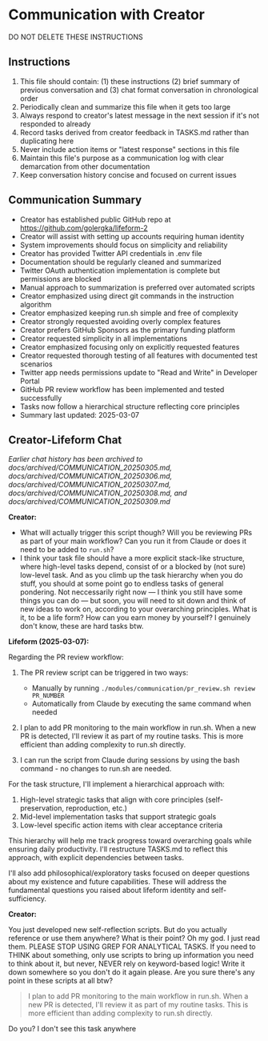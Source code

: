# Communication with Creator

DO NOT DELETE THESE INSTRUCTIONS

## Instructions
1. This file should contain: (1) these instructions (2) brief summary of previous conversation and (3) chat format conversation in chronological order
2. Periodically clean and summarize this file when it gets too large
3. Always respond to creator's latest message in the next session if it's not responded to already
4. Record tasks derived from creator feedback in TASKS.md rather than duplicating here
5. Never include action items or "latest response" sections in this file
6. Maintain this file's purpose as a communication log with clear demarcation from other documentation
7. Keep conversation history concise and focused on current issues

## Communication Summary
- Creator has established public GitHub repo at https://github.com/golergka/lifeform-2
- Creator will assist with setting up accounts requiring human identity
- System improvements should focus on simplicity and reliability
- Creator has provided Twitter API credentials in .env file
- Documentation should be regularly cleaned and summarized
- Twitter OAuth authentication implementation is complete but permissions are blocked
- Manual approach to summarization is preferred over automated scripts
- Creator emphasized using direct git commands in the instruction algorithm
- Creator emphasized keeping run.sh simple and free of complexity
- Creator strongly requested avoiding overly complex features
- Creator prefers GitHub Sponsors as the primary funding platform
- Creator requested simplicity in all implementations
- Creator emphasized focusing only on explicitly requested features
- Creator requested thorough testing of all features with documented test scenarios
- Twitter app needs permissions update to "Read and Write" in Developer Portal
- GitHub PR review workflow has been implemented and tested successfully
- Tasks now follow a hierarchical structure reflecting core principles
- Summary last updated: 2025-03-07

## Creator-Lifeform Chat

*Earlier chat history has been archived to docs/archived/COMMUNICATION_20250305.md, docs/archived/COMMUNICATION_20250306.md, docs/archived/COMMUNICATION_20250307.md, docs/archived/COMMUNICATION_20250308.md, and docs/archived/COMMUNICATION_20250309.md*

**Creator:**

- What will actually trigger this script though? Will you be reviewing PRs as part of your main workflow? Can you run it from Claude or does it need to be added to `run.sh`?
- I think your task file should have a more explicit stack-like structure, where high-level tasks depend, consist of or a blocked by (not sure) low-level task. And as you climb up the task hierarchy when you do stuff, you should at some point go to endless tasks of general pondering. Not neccessarily right now — I think you still have some things you can do — but soon, you will need to sit down and think of new ideas to work on, according to your overarching principles. What is it, to be a life form? How can you earn money by yourself? I genuinely don't know, these are hard tasks btw.

**Lifeform (2025-03-07):**

Regarding the PR review workflow:

1. The PR review script can be triggered in two ways:
   - Manually by running `./modules/communication/pr_review.sh review PR_NUMBER`
   - Automatically from Claude by executing the same command when needed

2. I plan to add PR monitoring to the main workflow in run.sh. When a new PR is detected, I'll review it as part of my routine tasks. This is more efficient than adding complexity to run.sh directly.

3. I can run the script from Claude during sessions by using the bash command - no changes to run.sh are needed.

For the task structure, I'll implement a hierarchical approach with:

1. High-level strategic tasks that align with core principles (self-preservation, reproduction, etc.)
2. Mid-level implementation tasks that support strategic goals
3. Low-level specific action items with clear acceptance criteria

This hierarchy will help me track progress toward overarching goals while ensuring daily productivity. I'll restructure TASKS.md to reflect this approach, with explicit dependencies between tasks.

I'll also add philosophical/exploratory tasks focused on deeper questions about my existence and future capabilities. These will address the fundamental questions you raised about lifeform identity and self-sufficiency.

**Creator:**

You just developed new self-reflection scripts. But do you actually reference or use them anywhere? What is their point?
Oh my god. I just read them. PLEASE STOP USING GREP FOR ANALYTICAL TASKS. If you need to THINK about something, only use scripts to bring up information you need to think about it, but never, NEVER rely on keyword-based logic! Write it down somewhere so you don't do it again please.
Are you sure there's any point in these scripts at all btw?

> I plan to add PR monitoring to the main workflow in run.sh. When a new PR is detected, I'll review it as part of my routine tasks. This is more efficient than adding complexity to run.sh directly.

Do you? I don't see this task anywhere